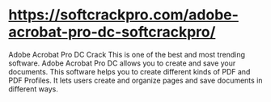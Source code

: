 # https://softcrackpro.com/adobe-acrobat-pro-dc-softcrackpro/
Adobe Acrobat Pro DC Crack  This is one of the best and most trending software. Adobe Acrobat Pro DC allows you to create and save your documents. This software helps you to create different kinds of PDF and PDF Profiles. It lets users create and organize pages and save documents in different ways. 
